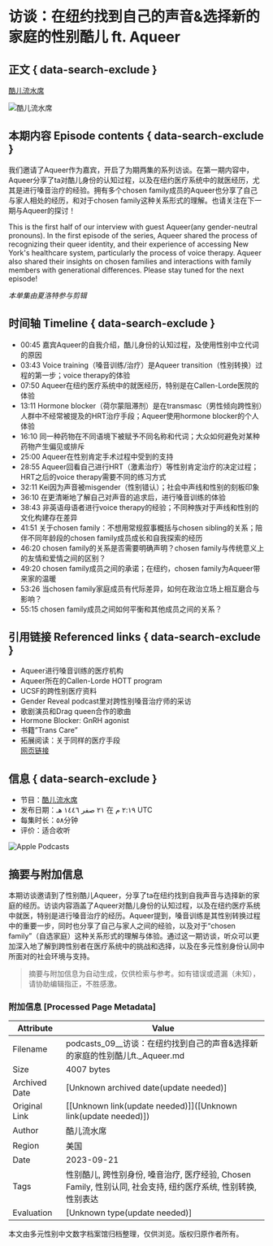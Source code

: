 # 访谈：在纽约找到自己的声音&选择新的家庭的性别酷儿 ft. Aqueer

## 正文 { data-search-exclude }


[酷儿流水席](https://podcasts.apple.com/us/podcast/%E9%85%B7%E5%84%BF%E6%B5%81%E6%B0%B4%E5%B8%AD/id1725512952?l=ar)

![酷儿流水席](/assets/artwork/1x1.gif)

## 本期内容 Episode contents { data-search-exclude }

我们邀请了Aqueer作为嘉宾，开启了为期两集的系列访谈。在第一期内容中，Aqueer分享了ta对酷儿身份的认知过程，以及在纽约医疗系统中的就医经历，尤其是进行嗓音治疗的经验。拥有多个chosen family成员的Aqueer也分享了自己与家人相处的经历，和对于chosen family这种关系形式的理解。也请关注在下一期与Aqueer的探讨！

This is the first half of our interview with guest Aqueer(any gender-neutral pronouns). In the first episode of the series, Aqueer shared the process of recognizing their queer identity, and their experience of accessing New York's healthcare system, particularly the process of voice therapy. Aqueer also shared their insights on chosen families and interactions with family members with generational differences. Please stay tuned for the next episode!

_本单集由夏洛特参与剪辑_

## 时间轴 Timeline { data-search-exclude }

- 00:45 嘉宾Aqueer的自我介绍，酷儿身份的认知过程，及使用性别中立代词的原因
- 03:43 Voice training（嗓音训练/治疗）是Aqueer transition（性别转换）过程的第一步；voice therapy的体验
- 07:50 Aqueer在纽约医疗系统中的就医经历，特别是在Callen-Lorde医院的体验
- 13:11 Hormone blocker（荷尔蒙阻滞剂）是在transmasc（男性倾向跨性别）人群中不经常被提及的HRT治疗手段；Aqueer使用hormone blocker的个人体验
- 16:10 同一种药物在不同语境下被赋予不同名称和代词；大众如何避免对某种药物产生偏见或排斥
- 25:00 Aqueer在性别肯定手术过程中受到的支持
- 28:55 Aqueer回看自己进行HRT（激素治疗）等性别肯定治疗的决定过程；HRT之后的voice therapy需要不同的练习方式
- 32:11 Kei因为声音被misgender（性别错认）；社会中声线和性别的刻板印象
- 36:10 在更清晰地了解自己对声音的追求后，进行嗓音训练的体验
- 38:43 非英语母语者进行voice therapy的经验；不同种族对于声线和性别的文化构建存在差异
- 41:51 关于chosen family：不想用常规叙事概括与chosen sibling的关系；陪伴不同年龄段的chosen family成员成长和自我探索的经历
- 46:20 chosen family的关系是否需要明确声明？chosen family与传统意义上的友情和爱情之间的区别？
- 49:20 chosen family成员之间的承诺；在纽约，chosen family为Aqueer带来家的温暖
- 53:26 当chosen family家庭成员有代际差异，如何在政治立场上相互磨合与影响？
- 55:15 chosen family成员之间如何平衡和其他成员之间的关系？

## 引用链接 Referenced links { data-search-exclude }

- Aqueer进行嗓音训练的医疗机构
- Aqueer所在的Callen-Lorde HOTT program
- UCSF的跨性别医疗资料
- Gender Reveal podcast里对跨性别嗓音治疗师的采访
- 歌剧演员和Drag queen合作的歌曲
- Hormone Blocker: GnRH agonist
- 书籍”Trans Care”
- 拓展阅读：关于同样的医疗手段  
  [网页链接](https://pod.50w.us/i/09-or-and-ft-aquee-EArQzauNxVt/)

## 信息 { data-search-exclude }

- 节目：[酷儿流水席](https://podcasts.apple.com/us/podcast/%E9%85%B7%E5%84%BF%E6%B5%81%E6%B0%B4%E5%B8%AD/id1725512952?l=ar)
- 发布日期：٢١ صفر ١٤٤٦ هـ 在 ٢:١٩ م UTC
- 每集时长：٥٨分钟
- 评价：适合收听

![Apple Podcasts](/assets/app-icons/podcasts-icon_512.png)
<!-- tcd_original_link https://podcasts.apple.com/us/podcast/09-%E8%AE%BF%E8%B0%88-%E5%9C%A8%E7%BA%BD%E7%BA%A6%E6%89%BE%E5%88%B0%E8%87%AA%E5%B7%B1%E7%9A%84%E5%A3%B0%E9%9F%B3-%E9%80%89%E6%8B%A9%E6%96%B0%E7%9A%84%E5%AE%B6%E5%BA%AD%E7%9A%84%E6%80%A7%E5%88%AB%E9%85%B7%E5%84%BF-ft-aqueer/id1725512952?i=1000666542607&l=ar -->


## 摘要与附加信息

<!-- tcd_abstract -->
本期访谈邀请到了性别酷儿Aqueer，分享了ta在纽约找到自我声音与选择新的家庭的经历。访谈内容涵盖了Aqueer对酷儿身份的认知过程，以及在纽约医疗系统中就医，特别是进行嗓音治疗的经历。Aqueer提到，嗓音训练是其性别转换过程中的重要一步，同时也分享了自己与家人之间的经验，以及对于“chosen family”（自选家庭）这种关系形式的理解与体验。通过这一期访谈，听众可以更加深入地了解到跨性别者在医疗系统中的挑战和选择，以及在多元性别身份认同中所面对的社会环境与支持。
<!-- tcd_abstract_end -->

> 摘要与附加信息为自动生成，仅供检索与参考。如有错误或遗漏（未知），请协助编辑指正，不胜感激。

### 附加信息 [Processed Page Metadata]

| Attribute       | Value                                  |
|-----------------|----------------------------------------|
| Filename        | podcasts_09__访谈：在纽约找到自己的声音&选择新的家庭的性别酷儿ft._Aqueer.md                             |
| Size            | 4007 bytes                           |
| Archived Date   | [Unknown archived date(update needed)]                             |
| Original Link   | [[Unknown link(update needed)]]([Unknown link(update needed)])                       |
| Author          | 酷儿流水席                               |
| Region          | 美国                               |
| Date            | 2023-09-21                                 |
| Tags            | 性别酷儿, 跨性别身份, 嗓音治疗, 医疗经验, Chosen Family, 性别认同, 社会支持, 纽约医疗系统, 性别转换, 性别表达                                 |
| Evaluation            | [Unknown type(update needed)]                                 |
<!-- tcd_table_end -->

本文由多元性别中文数字档案馆归档整理，仅供浏览。版权归原作者所有。
